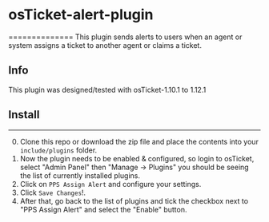 # osTicket-alert-plugin

==============
This plugin sends alerts to users when an agent or system assigns a ticket to another agent or claims a ticket.

Info
------
This plugin was designed/tested with osTicket-1.10.1 to 1.12.1

## Install
--------
0. Clone this repo or download the zip file and place the contents into your `include/plugins` folder.
0. Now the plugin needs to be enabled & configured, so login to osTicket, select "Admin Panel" then "Manage -> Plugins" you should be seeing the list of currently installed plugins.
0. Click on `PPS Assign Alert` and configure your settings. 
0. Click `Save Changes`!. 
0. After that, go back to the list of plugins and tick the checkbox next to "PPS Assign Alert" and select the "Enable" button.
